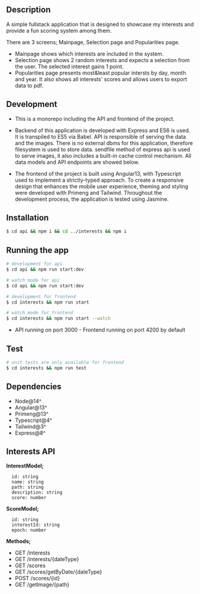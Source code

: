 
## Description

A simple fullstack application that is designed to showcase my interests and provide a fun scoring system among them. 

There are 3 screens; Mainpage, Selection page and Popularities page.

* Mainpage shows which interests are included in the system.
* Selection page shows 2 random interests and expects a selection from the user. The selected interest gains 1 point.
* Popularities page presents most&least popular intersts by day, month and year. It also shows all interests' scores and allows users to export data to pdf.

## Development

* This is a monorepo including the API and frontend of the project. 

* Backend of this application is developed with Express and ES6 is used. It is transpiled to ES5 via Babel. API is responsible of serving the data and the images. There is no external dbms for this application, therefore filesystem is used to store data. sendfile method of express api is used to serve images, it also includes a built-in cache control mechanism. All data models and API endpoints are showed below. 

* The frontend of the project is built using Angular13, with Typescript used to implement a strictly-typed approach. To create a responsive design that enhances the mobile user experience, theming and styling were developed with Primeng and Tailwind. Throughout the development process, the application is tested using Jasmine.

## Installation

```bash
$ cd api && npm i && cd ../interests && npm i
```

## Running the app

```bash
# development for api
$ cd api && npm run start:dev

# watch mode for api
$ cd api && npm run start:dev

# development for frontend
$ cd interests && npm run start

# watch mode for frontend
$ cd interests && npm run start --watch

```
* API running on port 3000 - Frontend running on port 4200 by default

## Test

```bash
# unit tests are only available for frontend
$ cd interests && npm run test

```

## Dependencies

* Node@14^
* Angular@13^
* Primeng@13^
* Typescript@4^
* Tailwind@3^
* Express@8^

## Interests API

**InterestModel;**
```
  id: string
  name: string
  path: string
  description: string
  score: number
```
**ScoreModel;**
```
  id: string
  interestId: string
  epoch: number
```
**Methods;**

* GET /interests
* GET /interests/{dateType}
* GET /scores
* GET /scores/getByDate/{dateType}
* POST /scores/{id}
* GET /getImage/{path}



